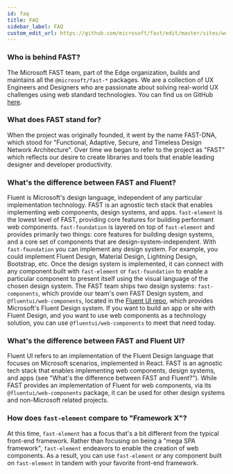 ```yaml
---
id: faq
title: FAQ
sidebar_label: FAQ
custom_edit_url: https://github.com/microsoft/fast/edit/master/sites/website/src/docs/resources/faq.md
---
```


### Who is behind FAST?

The Microsoft FAST team, part of the Edge organization, builds and maintains all the `@microsoft/fast-*` packages. We are a collection of UX Engineers and Designers who are passionate about solving real-world UX challenges using web standard technologies. You can find us on GitHub [here](https://github.com/microsoft/fast).

### What does FAST stand for?

When the project was originally founded, it went by the name FAST-DNA, which stood for "Functional, Adaptive, Secure, and Timeless Design Network Architecture". Over time we began to refer to the project as "FAST" which reflects our desire to create libraries and tools that enable leading designer and developer productivity.

### What's the difference between FAST and Fluent?

Fluent is Microsoft's design language, independent of any particular implementation technology. FAST is an agnostic tech stack that enables implementing web components, design systems, and apps. `fast-element` is the lowest level of FAST, providing core features for building performant web components. `fast-foundation` is layered on top of `fast-element` and provides primarily two things: core features for building design systems, and a core set of components that are design-system-independent. With `fast-foundation` you can implement any design system. For example, you could implement Fluent Design, Material Design, Lightning Design, Bootstrap, etc. Once the design system is implemented, it can connect with any component built with `fast-element` or `fast-foundation` to enable a particular component to present itself using the visual language of the chosen design system. The FAST team ships two design systems: `fast-components`, which provide our team's own FAST Design system, and `@fluentui/web-components`, located in the [Fluent UI repo](https://github.com/microsoft/fluentui/), which provides Microsoft's Fluent Design system. If you want to build an app or site with Fluent Design, and you want to use web components as a technology solution, you can use `@fluentui/web-components` to meet that need today.

### What's the difference between FAST and Fluent UI?

Fluent UI refers to an implementation of the Fluent Design language that focuses on Microsoft scenarios, implemented in React. FAST is an agnostic tech stack that enables implementing web components, design systems, and apps (see "What's the difference between FAST and Fluent?"). While FAST provides an implementation of Fluent for web components, via its `@fluentui/web-components` package, it can be used for other design systems and non-Microsoft related projects.

### How does `fast-element` compare to "Framework X"?

At this time, `fast-element` has a focus that's a bit different from the typical front-end framework. Rather than focusing on being a "mega SPA framework", `fast-element` endeavors to enable the creation of web components. As a result, you can use `fast-element` or any component built on `fast-element` in tandem with your favorite front-end framework.